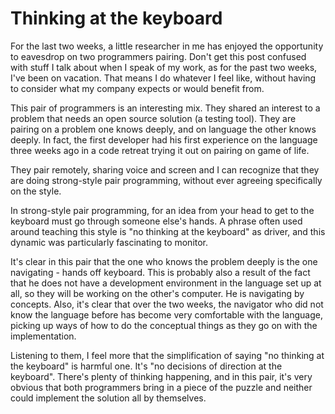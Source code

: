 # Thinking at the keyboard

For the last two weeks, a little researcher in me has enjoyed the opportunity to eavesdrop on two programmers pairing. Don't get this post confused with stuff I talk about when I speak of my work, as for the past two weeks, I've been on vacation. That means I do whatever I feel like, without having to consider what my company expects or would benefit from.

This pair of programmers is an interesting mix. They shared an interest to a problem that needs an open source solution (a testing tool). They are pairing on a problem one knows deeply, and on language the other knows deeply. In fact, the first developer had his first experience on the language three weeks ago in a code retreat trying it out on pairing on game of life.

They pair remotely, sharing voice and screen and I can recognize that they are doing strong-style pair programming, without ever agreeing specifically on the style.

In strong-style pair programming, for an idea from your head to get to the keyboard must go through someone else's hands. A phrase often used around teaching this style is "no thinking at the keyboard" as driver, and this dynamic was particularly fascinating to monitor.

It's clear in this pair that the one who knows the problem deeply is the one navigating - hands off keyboard. This is probably also a result of the fact that he does not have a development environment in the language set up at all, so they will be working on the other's computer. He is navigating by concepts. Also, it's clear that over the two weeks, the navigator who did not know the language before has become very comfortable with the language, picking up ways of how to do the conceptual things as they go on with the implementation.

Listening to them, I feel more that the simplification of saying "no thinking at the keyboard" is harmful one. It's "no decisions of direction at the keyboard". There's plenty of thinking happening, and in this pair, it's very obvious that both programmers bring in a piece of the puzzle and neither could implement the solution all by themselves.
